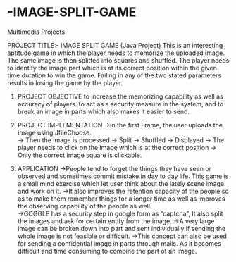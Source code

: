 # -IMAGE-SPLIT-GAME
Multimedia Projects

PROJECT TITLE:- IMAGE SPLIT GAME  (Java Project) 
This is an interesting aptitude game in which the player needs to memorize the uploaded image. The same image is then splitted into squares and shuffled. The player needs to identify the image part which is at its correct position within the given time duration to win the game. Failing in any of the two stated parameters results in losing the game by the player. 
 
1. PROJECT OBJECTIVE 
to increase the memorizing capability as well as accuracy of players. 
to act as a security measure in the system, and 
to break an image in parts which also makes it easier to send. 
 
2. PROJECT IMPLEMENTATION 
->In the first Frame, the user uploads the image using JfileChoose.  
-> Then the image is processed -> Split -> Shuffled -> Displayed 
-> The player needs to click on the image which is at the correct position 
-> Only the correct image square is clickable. 

5. APPLICATION 
->People tend to forget the things they have seen or observed and sometimes commit mistake in day to day life. This game is a small mind exercise which let user think about the lately scene image and work on it. 
->It also improves the retention capacity of the people so as to make them remember things for a longer time as well as improves the observing capability of the people as well.  
->GOGGLE has a security step in google form as “captcha”, It also split the images and ask for certain entity from the image. 
->A very large image can be broken down into part and sent individually if sending the whole image is not feasible or difficult. 
->This concept can also be used for sending a confidential image in parts through mails. As it becomes difficult and time consuming to combine the part of an image. 
 
